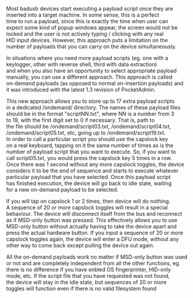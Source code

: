 Most badusb devices start executing a payload script once they are  
inserted into a target machine. In some sense, this is a perfect  
time to run a payload, since this is exactly the time when user can  
expect some kind of popup windows appear, the screen would not be  
locked and the user is not actively typing / clicking with any real  
HID input devices. However, this approach puts a limitation on the  
number of payloads that you can carry on the device simultaneously.  
  
In situations where you need more payload scripts (eg. one with a  
keylogger, other with reverse shell, third with data extraction)  
and when you also have an opportunity to select appropriate payload  
manually, you can use a different approach. This approach is called  
on-demand payloads (as opposed to normal on-insertion payloads) and  
it was introduced with the latest 1.3 revision of PocketAdmin.  

This new approach allows you to store up to 17 extra payload scripts  
in a dedicated /ondemand/ directory. The names of these payload files  
should be in the format "scriptNN.txt", where NN is a number from 3  
to 19, with the first digit set to 0 if necessary. That is, path to  
the file should be /ondemand/script03.txt, /ondemand/script04.txt,  
/ondemand/script05.txt, etc, going up to /ondemand/script19.txt.  
In order to call a particular script you should use the capslock key  
on a real keyboard, tapping on it the same number of times as is the  
number of payload script that you want to execute. So, if you want to  
call script05.txt, you would press the capslock key 5 times in a row.  
Once there was 1 second without any more capslock toggles, the device  
considers it to be the end of sequence and starts to execute whatever  
particular payload that you have selected. Once this payload script  
has finished execution, the device will go back to idle state, waiting  
for a new on-demand payload to be selected.  
  
If you will tap on capslock 1 or 2 times, then device will do nothing.  
A sequence of 20 or more capslock toggles will result in a special  
behaviour. The device will disconnect itself from the bus and reconnect  
as if MSD-only button was pressed. This effectively allows you to use  
MSD-only button without actually having to take the device apart and  
press the actual hardware button. If you input a sequence of 20 or more  
capslock toggles again, the device will enter a DFU mode, without any  
other way to come back except pulling the device out again.  
  
All the on-demand payloads work no matter if MSD-only button was used  
or not and are completely independent from all the other functions, eg.  
there is no difference if you have enbled OS fingerprinter, HID-only  
mode, etc. If the script file that you have requested was not found,  
the device will stay in the idle state, but sequences of 20 or more  
toggles will function even if there is no valid filesystem found  
